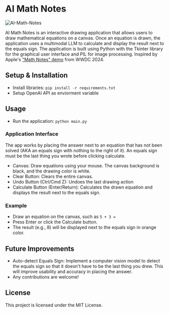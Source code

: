 # AI Math Notes
![AI-Math-Notes](https://github.com/yashc1712/AI-Math-Notes)

AI Math Notes is an interactive drawing application that allows users to draw mathematical equations on a canvas. Once an equation is drawn, the application uses a multimodal LLM to calculate and display the result next to the equals sign. The application is built using Python with the Tkinter library for the graphical user interface and PIL for image processing. Inspired by Apple's ["Math Notes" demo](https://www.youtube.com/live/RXeOiIDNNek?si=zsfLkfVtCoCqk1ie&t=2806) from WWDC 2024.


## Setup & Installation
- Install libraries: `pip install -r requirements.txt`
- Setup OpenAI API as enviorment variable


## Usage
- Run the application: `python main.py`
### Application Interface

The app works by placing the answer next to an equation that has not been solved (AKA an equals sign with nothing to the right of it). An equals sign must be the last thing you wrote before clicking calculate.

- Canvas: Draw equations using your mouse. The canvas background is black, and the drawing color is white.
- Clear Button: Clears the entire canvas.
- Undo Button (Ctrl/Cmd Z): Undoes the last drawing action
- Calculate Button (Enter/Return): Calculates the drawn equation and displays the result next to the equals sign.

### Example
- Draw an equation on the canvas, such as `5 + 3 =`
- Press Enter or click the Calculate button.
- The result (e.g., 8) will be displayed next to the equals sign in orange color.

## Future Improvements
- Auto-detect Equals Sign: Implement a computer vision model to detect the equals sign so that it doesn't have to be the last thing you drew. This will improve usability and accuracy in placing the answer.
- Any contributions are welcome!

## License 
This project is licensed under the MIT License.
